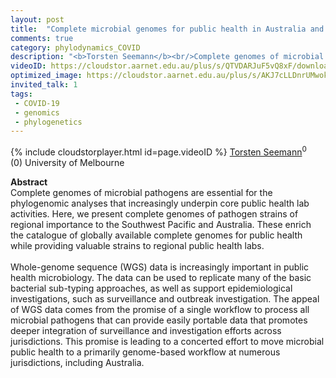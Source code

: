 ```yaml
---
layout: post
title:  "Complete microbial genomes for public health in Australia and Southwest Pacific"
comments: true
category: phylodynamics_COVID
description: "<b>Torsten Seemann</b><br/>Complete genomes of microbial pathogens are essent..."
videoID: https://cloudstor.aarnet.edu.au/plus/s/QTVDARJuF5vQ8xF/download
optimized_image: https://cloudstor.aarnet.edu.au/plus/s/AKJ7cLLDnrUMwok/download
invited_talk: 1
tags:
 - COVID-19
 - genomics
 - phylogenetics
---
```

{% include cloudstorplayer.html id=page.videoID %}
<u>Torsten Seemann</u><sup>0</sup><br/>
\(0\) University of Melbourne


<b>Abstract</b><br/>
Complete genomes of microbial pathogens are essential for the phylogenomic analyses that increasingly underpin core public health lab activities. Here, we present complete genomes of pathogen strains of regional importance to the Southwest Pacific and Australia. These enrich the catalogue of globally available complete genomes for public health while providing valuable strains to regional public health labs.<br/><br/>Whole-genome sequence \(WGS\) data is increasingly important in public health microbiology. The data can be used to replicate many of the basic bacterial sub-typing approaches, as well as support epidemiological investigations, such as surveillance and outbreak investigation. The appeal of WGS data comes from the promise of a single workflow to process all microbial pathogens that can provide easily portable data that promotes deeper integration of surveillance and investigation efforts across jurisdictions. This promise is leading to a concerted effort to move microbial public health to a primarily genome-based workflow at numerous jurisdictions, including Australia.
